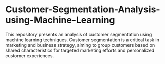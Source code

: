 # Customer-Segmentation-Analysis-using-Machine-Learning
This repository presents an analysis of customer segmentation using machine learning techniques. Customer segmentation is a critical task in marketing and business strategy, aiming to group customers based on shared characteristics for targeted marketing efforts and personalized customer experiences.
